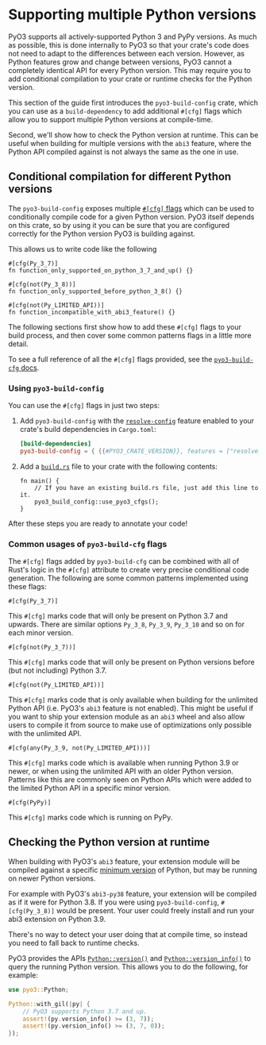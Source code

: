 # Supporting multiple Python versions

PyO3 supports all actively-supported Python 3 and PyPy versions. As much as possible, this is done internally to PyO3 so that your crate's code does not need to adapt to the differences between each version. However, as Python features grow and change between versions, PyO3 cannot a completely identical API for every Python version. This may require you to add conditional compilation to your crate or runtime checks for the Python version.

This section of the guide first introduces the `pyo3-build-config` crate, which you can use as a `build-dependency` to add additional `#[cfg]` flags which allow you to support multiple Python versions at compile-time.

Second, we'll show how to check the Python version at runtime. This can be useful when building for multiple versions with the `abi3` feature, where the Python API compiled against is not always the same as the one in use.

## Conditional compilation for different Python versions

The `pyo3-build-config` exposes multiple [`#[cfg]` flags](https://doc.rust-lang.org/rust-by-example/attribute/cfg.html) which can be used to conditionally compile code for a given Python version. PyO3 itself depends on this crate, so by using it you can be sure that you are configured correctly for the Python version PyO3 is building against.

This allows us to write code like the following

```rust,ignore
#[cfg(Py_3_7)]
fn function_only_supported_on_python_3_7_and_up() {}

#[cfg(not(Py_3_8))]
fn function_only_supported_before_python_3_8() {}

#[cfg(not(Py_LIMITED_API))]
fn function_incompatible_with_abi3_feature() {}
```

The following sections first show how to add these `#[cfg]` flags to your build process, and then cover some common patterns flags in a little more detail.

To see a full reference of all the `#[cfg]` flags provided, see the [`pyo3-build-cfg` docs](https://docs.rs/pyo3-build-config).

### Using `pyo3-build-config`

You can use the `#[cfg]` flags in just two steps:

1. Add `pyo3-build-config` with the [`resolve-config`](../features.md#resolve-config) feature enabled to your crate's build dependencies in `Cargo.toml`:

   ```toml
   [build-dependencies]
   pyo3-build-config = { {{#PYO3_CRATE_VERSION}}, features = ["resolve-config"] }
   ```

2. Add a [`build.rs`](https://doc.rust-lang.org/cargo/reference/build-scripts.html) file to your crate with the following contents:

   ```rust,ignore
   fn main() {
       // If you have an existing build.rs file, just add this line to it.
       pyo3_build_config::use_pyo3_cfgs();
   }
   ```

After these steps you are ready to annotate your code!

### Common usages of `pyo3-build-cfg` flags

The `#[cfg]` flags added by `pyo3-build-cfg` can be combined with all of Rust's logic in the `#[cfg]` attribute to create very precise conditional code generation. The following are some common patterns implemented using these flags:

```text
#[cfg(Py_3_7)]
```

This `#[cfg]` marks code that will only be present on Python 3.7 and upwards. There are similar options `Py_3_8`, `Py_3_9`, `Py_3_10` and so on for each minor version.

```text
#[cfg(not(Py_3_7))]
```

This `#[cfg]` marks code that will only be present on Python versions before (but not including) Python 3.7.

```text
#[cfg(not(Py_LIMITED_API))]
```

This `#[cfg]` marks code that is only available when building for the unlimited Python API (i.e. PyO3's `abi3` feature is not enabled). This might be useful if you want to ship your extension module as an `abi3` wheel and also allow users to compile it from source to make use of optimizations only possible with the unlimited API.

```text
#[cfg(any(Py_3_9, not(Py_LIMITED_API)))]
```

This `#[cfg]` marks code which is available when running Python 3.9 or newer, or when using the unlimited API with an older Python version. Patterns like this are commonly seen on Python APIs which were added to the limited Python API in a specific minor version.

```text
#[cfg(PyPy)]
```

This `#[cfg]` marks code which is running on PyPy.

## Checking the Python version at runtime

When building with PyO3's `abi3` feature, your extension module will be compiled against a specific [minimum version](../building_and_distribution.md#minimum-python-version-for-abi3) of Python, but may be running on newer Python versions.

For example with PyO3's `abi3-py38` feature, your extension will be compiled as if it were for Python 3.8. If you were using `pyo3-build-config`, `#[cfg(Py_3_8)]` would be present. Your user could freely install and run your abi3 extension on Python 3.9.

There's no way to detect your user doing that at compile time, so instead you need to fall back to runtime checks.

PyO3 provides the APIs [`Python::version()`] and [`Python::version_info()`] to query the running Python version. This allows you to do the following, for example:


```rust
use pyo3::Python;

Python::with_gil(|py| {
    // PyO3 supports Python 3.7 and up.
    assert!(py.version_info() >= (3, 7));
    assert!(py.version_info() >= (3, 7, 0));
});
```

[`Python::version()`]: {{#PYO3_DOCS_URL}}/pyo3/marker/struct.Python.html#method.version
[`Python::version_info()`]: {{#PYO3_DOCS_URL}}/pyo3/marker/struct.Python.html#method.version_info
